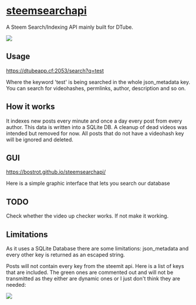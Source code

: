 # [steemsearchapi](https://github.com/bostrot/steemsearchapi)
A Steem Search/Indexing API mainly built for DTube.

<img src="https://i.imgur.com/NnjDNRm.png"></img>

## Usage
https://dtubeapp.cf:2053/search?q=test

Where the keyword 'test' is being searched in the whole json_metadata key. You can search for videohashes, permlinks, author, description and so on.

## How it works
It indexes new posts every minute and once a day every post from every author. This data is written into a SQLite DB. A cleanup of dead videos was intended but removed for now. All posts that do not have a videohash key will be ignored and deleted.

## GUI
https://bostrot.github.io/steemsearchapi/

Here is a simple graphic interface that lets you search our database

## TODO
Check whether the video up checker works. If not make it working.

## Limitations
As it uses a SQLite Database there are some limitations: json_metadata and every other key is returned as an escaped string.

Posts will not contain every key from the steemit api. Here is a list of keys that are included. The green ones are commented out and will not be transmitted as they either are dynamic ones or I just don't think they are needed:

<img src="https://i.imgur.com/ninmk7t.png"></img>
